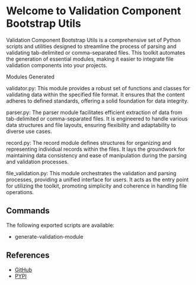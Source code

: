 # Welcome to Validation Component Bootstrap Utils

Validation Component Bootstrap Utils is a comprehensive set of Python scripts and utilities designed to streamline the process of parsing and validating tab-delimited or comma-separated files. This toolkit automates the generation of essential modules, making it easier to integrate file validation components into your projects.

Modules Generated

validator.py: This module provides a robust set of functions and classes for validating data within the specified file format. It ensures that the content adheres to defined standards, offering a solid foundation for data integrity.

parser.py: The parser module facilitates efficient extraction of data from tab-delimited or comma-separated files. It is engineered to handle various data structures and file layouts, ensuring flexibility and adaptability to diverse use cases.

record.py: The record module defines structures for organizing and representing individual records within the files. It lays the groundwork for maintaining data consistency and ease of manipulation during the parsing and validation processes.

file_validation.py: This module orchestrates the validation and parsing processes, providing a unified interface for users. It acts as the entry point for utilizing the toolkit, promoting simplicity and coherence in handling file operations.

## Commands

The following exported scripts are available:

- generate-validation-module

## References

* [GitHub](https://github.com/jai-python3/validation-component-bootstrap-utils)
* [PYPI](https://pypi.org/project/validation-component-bootstrap-utils/)
